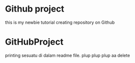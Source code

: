 # Github project
this is my newbie tutorial creating repository on Github
# GitHubProject
printing sesuatu di dalam readme file.
plup plup plup
aa
delete
